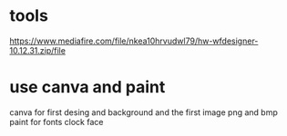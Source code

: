 # tools
https://www.mediafire.com/file/nkea10hrvudwl79/hw-wfdesigner-10.12.31.zip/file

# use canva and paint
canva for first desing and background and the first image png and bmp
paint for fonts clock face

